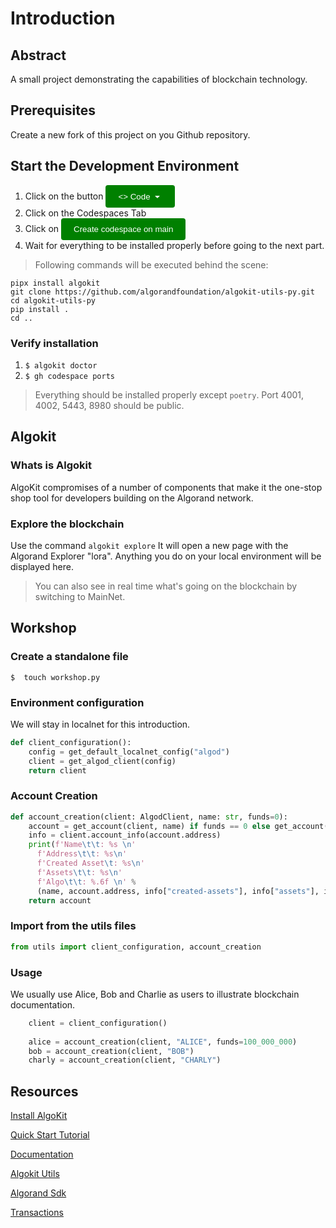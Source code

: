 # Introduction

## Abstract

A small project demonstrating the capabilities of blockchain technology.

## Prerequisites

Create a new fork of this project on you Github repository.

## Start the Development Environment

1. Click on the button <button style="background-color: green; color: white; padding: 10px 20px; border: none; border-radius: 4px; cursor: pointer;"><> Code <span data-component="trailingVisual" class="prc-Button-Visual-2epfX prc-Button-VisualWrap-Db-eB"><svg aria-hidden="true" focusable="false" class="octicon octicon-triangle-down" viewBox="0 0 16 16" width="16" height="16" fill="currentColor" style="display: inline-block; user-select: none; vertical-align: text-bottom; overflow: visible;"><path d="m4.427 7.427 3.396 3.396a.25.25 0 0 0 .354 0l3.396-3.396A.25.25 0 0 0 11.396 7H4.604a.25.25 0 0 0-.177.427Z"></path></svg></span></button>
2. Click on the Codespaces Tab
3. Click on <button style="background-color: green; color: white; padding: 10px 20px; border: none; border-radius: 4px; cursor: pointer;">Create codespace on main</button>
4. Wait for everything to be installed properly before going to the next part.

>Following commands will be executed behind the scene:

```shell
pipx install algokit
git clone https://github.com/algorandfoundation/algokit-utils-py.git
cd algokit-utils-py
pip install .
cd ..
```

### Verify installation

1. `$ algokit doctor`
2. `$ gh codespace ports`

> Everything should be installed properly except `poetry`. Port 4001, 4002, 5443, 8980 should be public.

## Algokit

### Whats is Algokit

AlgoKit compromises of a number of components that make it the one-stop shop tool for developers building on the Algorand network.

### Explore the blockchain

Use the command `algokit explore`
It will open a new page with the Algorand Explorer "lora".
Anything you do on your local environment will be displayed here.

> You can also see in real time what's going on the blockchain by switching to MainNet.

## Workshop

### Create a standalone file

`$  touch workshop.py`

### Environment configuration

We will stay in localnet for this introduction.

```python
def client_configuration():
    config = get_default_localnet_config("algod")
    client = get_algod_client(config)
    return client
```




### Account Creation

```python
def account_creation(client: AlgodClient, name: str, funds=0):
    account = get_account(client, name) if funds == 0 else get_account(client, name, fund_with_algos=funds)
    info = client.account_info(account.address)
    print(f'Name\t\t: %s \n'
      f'Address\t\t: %s\n'
      f'Created Asset\t: %s\n'
      f'Assets\t\t: %s\n'
      f'Algo\t\t: %.6f \n' % 
      (name, account.address, info["created-assets"], info["assets"], info["amount"] / 1_000_000))    
    return account
```

### Import from the utils files

```python
from utils import client_configuration, account_creation
```

### Usage

We usually use Alice, Bob and Charlie as users to illustrate blockchain documentation.

```python
    client = client_configuration()
    
    alice = account_creation(client, "ALICE", funds=100_000_000)
    bob = account_creation(client, "BOB")
    charly = account_creation(client, "CHARLY")
```

## Resources

[Install AlgoKit](https://github.com/algorandfoundation/algokit-cli/blob/main/README.md#install)

[Quick Start Tutorial](https://github.com/algorandfoundation/algokit-cli/blob/main/docs/tutorials/intro.md)

[Documentation](https://github.com/algorandfoundation/algokit-cli/blob/main/docs/algokit.md)

[Algokit Utils](https://algorandfoundation.github.io/algokit-utils-py/html/index.html)

[Algorand Sdk](https://py-algorand-sdk.readthedocs.io/en/latest/)

[Transactions](https://developer.algorand.org/docs/get-details/transactions/transactions/)